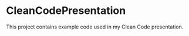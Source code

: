 CleanCodePresentation
=====================

This project contains example code used in my Clean Code presentation.
